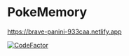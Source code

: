 ﻿# PokeMemory

https://brave-panini-933caa.netlify.app

[![CodeFactor](https://www.codefactor.io/repository/github/jonathsilva/pokememory/badge)](https://www.codefactor.io/repository/github/jonathsilva/pokememory)
